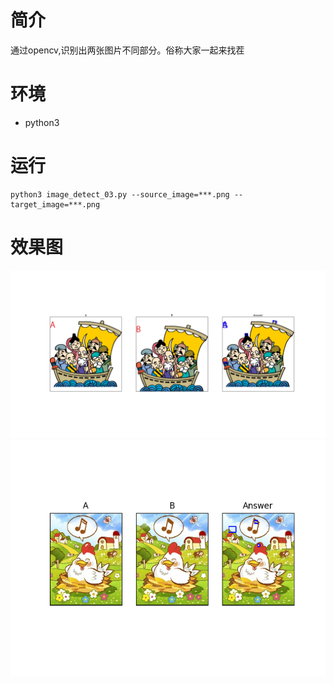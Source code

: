 # 简介
通过opencv,识别出两张图片不同部分。俗称大家一起来找茬

# 环境
- python3

# 运行
```
python3 image_detect_03.py --source_image=***.png --target_image=***.png
```

# 效果图
![Alt text](output/image01.png?raw=true "图片1")
![Alt text](output/image02.png?raw=true "图片2")